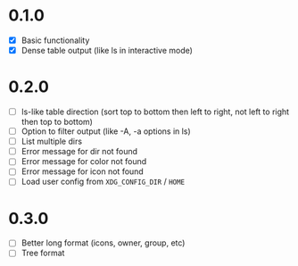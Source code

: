 # 0.1.0
- [x] Basic functionality
- [x] Dense table output (like ls in interactive mode)
# 0.2.0
- [ ] ls-like table direction (sort top to bottom then left to right, not left to right then top to bottom)
- [ ] Option to filter output (like -A, -a options in ls)
- [ ] List multiple dirs
- [ ] Error message for dir not found
- [ ] Error message for color not found
- [ ] Error message for icon not found
- [ ] Load user config from `XDG_CONFIG_DIR` / `HOME`
# 0.3.0
- [ ] Better long format (icons, owner, group, etc)
- [ ] Tree format
